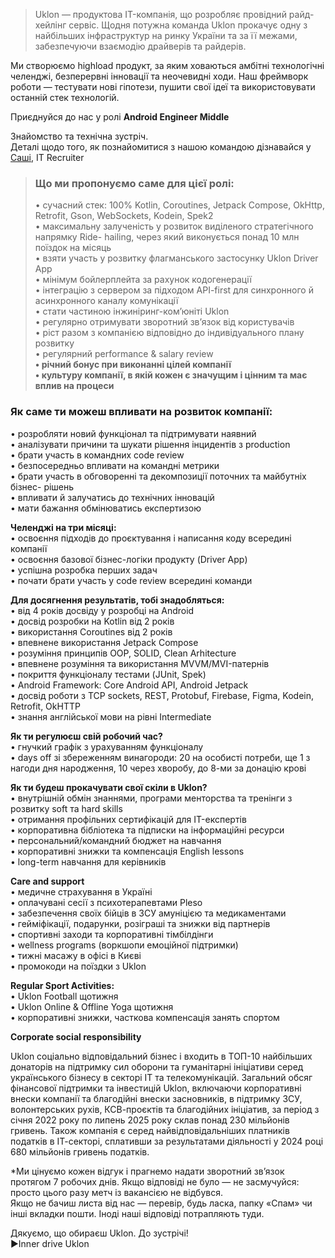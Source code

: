 > Uklon — продуктова IT-компанія, що розробляє провідний райд-хейлінг сервіс.
> Щодня потужна команда Uklon прокачує одну з найбільших інфраструктур на
> ринку України та за її межами, забезпечуючи взаємодію драйверів та райдерів.

Ми створюємо highload продукт, за яким ховаються амбітні технологічні
челенджі, безперервні інновації та неочевидні ходи. Наш фреймворк роботи —
тестувати нові гіпотези, пушити свої ідеї та використовувати останній стек
технологій.

Приєднуйся до нас у ролі **Android Engineer Middle**

Знайомство та технічна зустріч.  
Деталі щодо того, як познайомитися з нашою командою дізнавайся у
[Саші](https://www.linkedin.com/in/oleksandra-kondratieva//), IT Recruiter

> ### Що ми пропонуємо саме для цієї ролі:
>
> • сучасний стек: 100% Kotlin, Coroutines, Jetpack Compose, OkHttp, Retrofit,
> Gson, WebSockets, Kodein, Spek2  
> • максимальну залученість у розвиток виділеного стратегічного напрямку Ride-
> hailing, через який виконується понад 10 млн поїздок на місяць  
> • взяти участь у розвитку флагманського застосунку Uklon Driver App  
> • мінімум бойлерплейта за рахунок кодогенерації  
> • інтеграцію з сервером за підходом API-first для синхронного й асинхронного
> каналу комунікації  
> • cтати частиною інжиніринг-ком’юніті Uklon  
> • регулярно отримувати зворотний зв’язок від користувачів  
> • ріст разом з компанією відповідно до індивідуального плану розвитку  
> • регулярний performance & salary review  
> **• річний бонус при виконанні цілей компанії  
>  • культуру компанії, в якій кожен є значущим і цінним та має вплив на
> процеси**

### Як саме ти можеш впливати на розвиток компанії:

• розробляти новий функціонал та підтримувати наявний  
• аналізувати причини та шукати рішення інцидентів з production  
• брати участь в командних code review  
• безпосередньо впливати на командні метрики  
• брати участь в обговоренні та декомпозиції поточних та майбутніх бізнес-
рішень  
• впливати й залучатись до технічних інновацій  
• мати бажання обмінюватись експертизою

  
**Челенджі на три місяці:**  
• освоєння підходів до проєктування і написання коду всередині компанії  
• освоєння базової бізнес-логіки продукту (Driver App)  
• успішна розробка перших задач  
• почати брати участь у code review всередині команди

**Для досягнення результатів, тобі знадобляться:**  
• від 4 років досвіду у розробці на Android  
• досвід розробки на Kotlin від 2 років  
• використання Coroutines від 2 років  
• впевнене використання Jetpack Compose  
• розуміння принципів OOP, SOLID, Clean Arhitecture  
• впевнене розуміння та використання MVVM/MVI-патернів  
• покриття функціоналу тестами (JUnit, Spek)  
• Android Framework: Core Android API, Android Jetpack  
• досвід роботи з TCP sockets, REST, Protobuf, Firebase, Figma, Kodein,
Retrofit, OkHTTP  
• знання англійської мови на рівні Intermediate

  
**Як ти регулюєш свій робочий час?**  
• гнучкий графік з урахуванням функціоналу  
• days off зі збереженням винагороди: 20 на особисті потреби, ще 1 з нагоди
дня народження, 10 через хворобу, до 8-ми за донацію крові  
  
**Як ти будеш прокачувати свої скіли в Uklon?**  
• внутрішній обмін знаннями, програми менторства та тренінги з розвитку soft
та hard skills  
• отримання профільних сертифікацій для IT-експертів  
• корпоративна бібліотека та підписки на інформаційні ресурси  
• персональний/командний бюджет на навчання  
• корпоративні знижки та компенсація English lessons  
• long-term навчання для керівників  
  
**Care and support**  
• медичне страхування в Україні  
• оплачувані сесії з психотерапевтами Pleso  
• забезпечення своїх бійців в ЗСУ амуніцією та медикаментами  
• гейміфікації, подарунки, розіграші та знижки від партнерів  
• спортивні заходи та корпоративні тімбілдінги  
• wellness programs (воркшопи емоційної підтримки)  
• тижні масажу в офісі в Києві  
• промокоди на поїздки з Uklon  
  
**Regular Sport Activities:**  
• Uklon Football щотижня  
• Uklon Online & Offline Yoga щотижня  
• корпоративні знижки, часткова компенсація занять спортом  
  
**Corporate social responsibility**

Uklon соціально відповідальний бізнес і входить в ТОП-10 найбільших донаторів
на підтримку сил оборони та гуманітарні ініціативи серед українського бізнесу
в секторі ІТ та телекомунікацій. Загальний обсяг фінансової підтримки та
інвестицій Uklon, включаючи корпоративні внески компанії та благодійні внески
засновників, в підтримку ЗСУ, волонтерських рухів, КСВ-проєктів та благодійних
ініціатив, за період з січня 2022 року по липень 2025 року склав понад 230
мільйонів гривень. Також компанія є серед найвідповідальніших платників
податків в ІТ-секторі, сплативши за результатами діяльності у 2024 році 680
мільйонів гривень податків.

*Ми цінуємо кожен відгук і прагнемо надати зворотний зв’язок протягом 7 робочих днів. Якщо відповіді не було — не засмучуйся: просто цього разу метч із вакансією не відбувся.  
Якщо не бачиш листа від нас — перевір, будь ласка, папку «Спам» чи інші
вкладки пошти. Іноді наші відповіді потрапляють туди.

Дякуємо, що обираєш Uklon. До зустрічі!  
▶️Inner drive Uklon